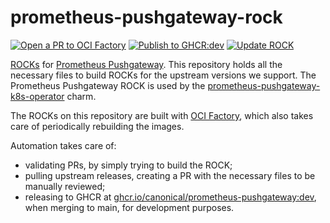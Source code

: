 # prometheus-pushgateway-rock

[![Open a PR to OCI Factory](https://github.com/canonical/prometheus-pushgateway-rock/actions/workflows/rock-release-oci-factory.yaml/badge.svg)](https://github.com/canonical/prometheus-pushgateway-rock/actions/workflows/rock-release-oci-factory.yaml)
[![Publish to GHCR:dev](https://github.com/canonical/prometheus-pushgateway-rock/actions/workflows/rock-release-dev.yaml/badge.svg)](https://github.com/canonical/prometheus-pushgateway-rock/actions/workflows/rock-release-dev.yaml)
[![Update ROCK](https://github.com/canonical/prometheus-pushgateway-rock/actions/workflows/rock-update.yaml/badge.svg)](https://github.com/canonical/prometheus-pushgateway-rock/actions/workflows/rock-update.yaml)

[ROCKs](https://canonical-rockcraft.readthedocs-hosted.com/en/latest/) for [Prometheus Pushgateway](https://github.com/prometheus/pushgateway).
This repository holds all the necessary files to build ROCKs for the upstream versions we support. The Prometheus Pushgateway ROCK is used by the [prometheus-pushgateway-k8s-operator](https://github.com/canonical/prometheus-pushgateway-k8s-operator) charm.

The ROCKs on this repository are built with [OCI Factory](https://github.com/canonical/oci-factory/), which also takes care of periodically rebuilding the images.

Automation takes care of:
* validating PRs, by simply trying to build the ROCK;
* pulling upstream releases, creating a PR with the necessary files to be manually reviewed;
* releasing to GHCR at [ghcr.io/canonical/prometheus-pushgateway:dev](https://ghcr.io/canonical/prometheus-pushgateway:dev), when merging to main, for development purposes.
